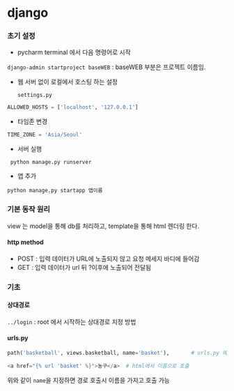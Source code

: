 # django



### 초기 설정

- pycharm terminal 에서 다음 명령어로 시작

`django-admin startproject baseWEB` : baseWEB 부분은 프로젝트 이름임.



- 웹 서버 없이 로컬에서 호스팅 하는 설정

  `settings.py` 

```python
ALLOWED_HOSTS = ['localhost', '127.0.0.1']
```



- 타임존 변경

```python
TIME_ZONE = 'Asia/Seoul'
```



- 서버 실행

` python manage.py runserver`

- 앱 추가

`python manage.py startapp 앱이름` 



### 기본 동작 원리

view 는 model을 통해 db를 처리하고, template을 통해 html 렌더링 한다.



#### http method

- POST : 입력 데이터가 URL에 노출되지 않고 요청 메세지 바디에 들어감
- GET : 입력 데이터가 url 뒤 ?이후에 노출되어 전달됨



### 기초

#### 상대경로

`../login` : root 에서 시작하는 상대경로 지정 방법

#### urls.py

```python
path('basketball', views.basketball, name='basket'),       # urls.py 에 이름 지정
    
<a href="{% url 'basket' %}">농구</a>  # html에서 이름으로 호출
```

위와 같이 `name`을 지정하면 경로 호출시 이름을 가지고 호출 가능



